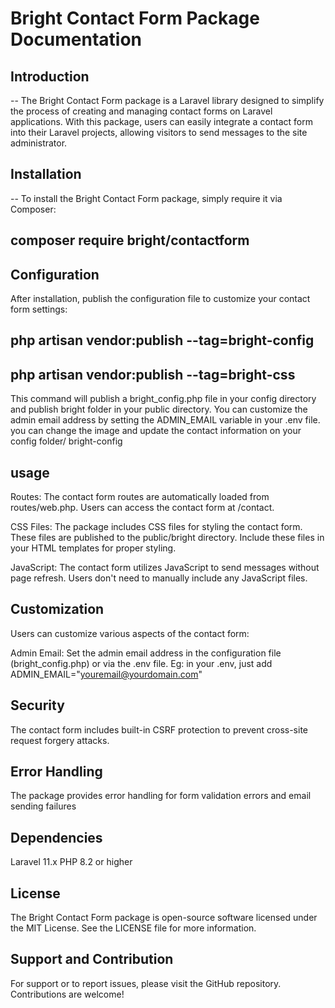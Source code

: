 # Bright Contact Form Package Documentation

## Introduction

-- The Bright Contact Form package is a Laravel library designed to simplify the process of creating and managing contact forms on Laravel applications. With this package, users can easily integrate a contact form into their Laravel projects, allowing visitors to send messages to the site administrator.

## Installation
-- To install the Bright Contact Form package, simply require it via Composer:

## composer require bright/contactform

## Configuration
 After installation, publish the configuration file to customize your contact form settings:

## php artisan vendor:publish --tag=bright-config
## php artisan vendor:publish --tag=bright-css

 This command will publish a bright_config.php file in your config directory and publish bright folder in your public directory. You can customize the admin email address by setting the ADMIN_EMAIL variable in your .env file.
 you can change the image and update the contact information on your config folder/ bright-config

## usage
 Routes: The contact form routes are automatically loaded from routes/web.php. Users can access the contact form at /contact.

 CSS Files: The package includes CSS files for styling the contact form. These files are published to the public/bright directory. Include these files in your HTML templates for proper styling.

 JavaScript: The contact form utilizes JavaScript to send messages without page refresh. Users don't need to manually include any JavaScript files.

## Customization
 Users can customize various aspects of the contact form:

 Admin Email: Set the admin email address in the configuration file (bright_config.php) or via the .env file.
 Eg: in your .env, just add
 ADMIN_EMAIL="youremail@yourdomain.com"
<!-- -- Views: Customize the contact form views located in the resources/views/vendor/contactform directory. -->

## Security
 The contact form includes built-in CSRF protection to prevent cross-site request forgery attacks. 

## Error Handling
 The package provides error handling for form validation errors and email sending failures

## Dependencies

 Laravel 11.x
 PHP 8.2 or higher

## License

 The Bright Contact Form package is open-source software licensed under the MIT License. See the LICENSE file for more information.

## Support and Contribution

 For support or to report issues, please visit the GitHub repository. Contributions are welcome!
